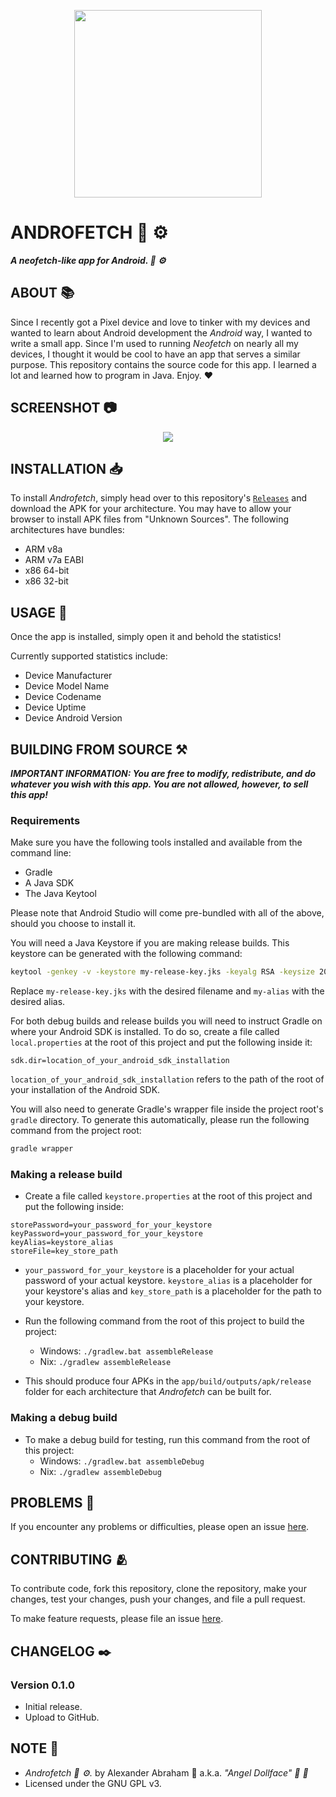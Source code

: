 <p align="center">
 <img src="logo/logo.png" style="width:300px;height:300px"/>
</p>

# ANDROFETCH :robot: :gear:

***A neofetch-like app for Android. :robot: :gear:***

## ABOUT :books:

Since I recently got a Pixel device and love to tinker with my devices and wanted to learn about Android development the *Android* way, I wanted to write a small app.
Since I'm used to running *Neofetch* on nearly all my devices, I thought it would be cool to have an app that serves a similar purpose. This repository contains the source code for this app. 
I learned a lot and learned how to program in Java. Enjoy. :heart:

## SCREENSHOT :camera:

<p align="center">
 <img src="screenshot/screenie.png"/>
</p>

## INSTALLATION :inbox_tray:

To install *Androfetch*, simply head over to this repository's [`Releases`](https://github.com/angeldollface/androfetch/releases) and download the APK for your architecture. You may have to allow your browser to install APK files from "Unknown Sources". The following architectures have bundles:

- ARM v8a
- ARM v7a EABI
- x86 64-bit
- x86 32-bit

## USAGE :hammer:

Once the app is installed, simply open it and behold the statistics!

Currently supported statistics include:

- Device Manufacturer
- Device Model Name
- Device Codename
- Device Uptime
- Device Android Version

## BUILDING FROM SOURCE :hammer_and_pick:

***IMPORTANT INFORMATION: You are free to modify, redistribute, and do whatever you wish with this app. You are not allowed, however, to sell this app!***

### Requirements

Make sure you have the following tools installed and available from the command line:

- Gradle
- A Java SDK
- The Java Keytool

Please note that Android Studio will come pre-bundled with all of the above, should you choose to install it.

You will need a Java Keystore if you are making release builds. This keystore can be generated with the following command:

```bash
keytool -genkey -v -keystore my-release-key.jks -keyalg RSA -keysize 2048 -validity 10000 -alias my-alias
```

Replace `my-release-key.jks` with the desired filename and `my-alias` with the desired alias.

For both debug builds and release builds you will need to instruct Gradle on where your Android SDK is installed. To do so, create a file called `local.properties` at the root of this project and put the following inside it:

```text
sdk.dir=location_of_your_android_sdk_installation
```

`location_of_your_android_sdk_installation` refers to the path of the root of your installation of the Android SDK.

You will also need to generate Gradle's wrapper file inside the project root's `gradle` directory. To generate this automatically, please run the following command from the project root:

```bash
gradle wrapper
```

### Making a release build

- Create a file called `keystore.properties` at the root of this project and put the following inside:

```Text
storePassword=your_password_for_your_keystore
keyPassword=your_password_for_your_keystore
keyAlias=keystore_alias
storeFile=key_store_path
```
- `your_password_for_your_keystore` is a placeholder for your actual password of your actual keystore. `keystore_alias` is a placeholder for your keystore's alias and `key_store_path` is a placeholder for the path to your keystore.

- Run the following command from the root of this project to build the project:
    - Windows: `./gradlew.bat assembleRelease`
    - Nix: `./gradlew assembleRelease`

- This should produce four APKs in the `app/build/outputs/apk/release` folder for each architecture that *Androfetch* can be built for.

### Making a debug build

- To make a debug build for testing, run this command from the root of this project:
    - Windows: `./gradlew.bat assembleDebug`
    - Nix: `./gradlew assembleDebug`

## PROBLEMS :thinking:

If you encounter any problems or difficulties, please open an issue [here](https://github.com/angeldollface/androfetch/issues).

## CONTRIBUTING :people_hugging:

To contribute code, fork this repository, clone the repository, make your changes, test your changes, push your changes, and file a pull request.

To make feature requests, please file an issue [here](https://github.com/angeldollface/androfetch/issues).

## CHANGELOG :black_nib:

### Version 0.1.0

- Initial release.
- Upload to GitHub.

## NOTE :scroll:

- *Androfetch :robot: :gear:.* by Alexander Abraham :black_heart: a.k.a. *"Angel Dollface" :dolls: :ribbon:*
- Licensed under the GNU GPL v3.
